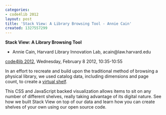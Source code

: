 ```yaml
---
categories:
- code4lib 2012
layout: post
title: 'Stack View: A Library Browsing Tool - Annie Cain'
created: 1327557299
---
```

<strong>Stack View: A Library Browsing Tool</strong>
<ul>
<li>Annie Cain, Harvard Library Innovation Lab, acain@law.harvard.edu</li>
</ul>
<p><a href="/conference/2012">code4lib 2012</a>, Wednesday, February 8 2012, 10:35-10:55</p>
<p>
In an effort to recreate and build upon the traditional method of browsing a physical library, we used catalog data, including dimensions and page count, to create a <a href="http://librarylab.law.harvard.edu/projects/stackview/">virtual shelf</a>.
</p>
<p>
This CSS and JavaScript backed visualization allows items to sit on any number of different shelves, really taking advantage of its digital nature. See how we built Stack View on top of our data and learn how you can create shelves of your own using our open source code.
</p>
